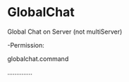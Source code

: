 # GlobalChat
Global Chat on Server (not multiServer)

-Permission:

globalchat.command

..............
